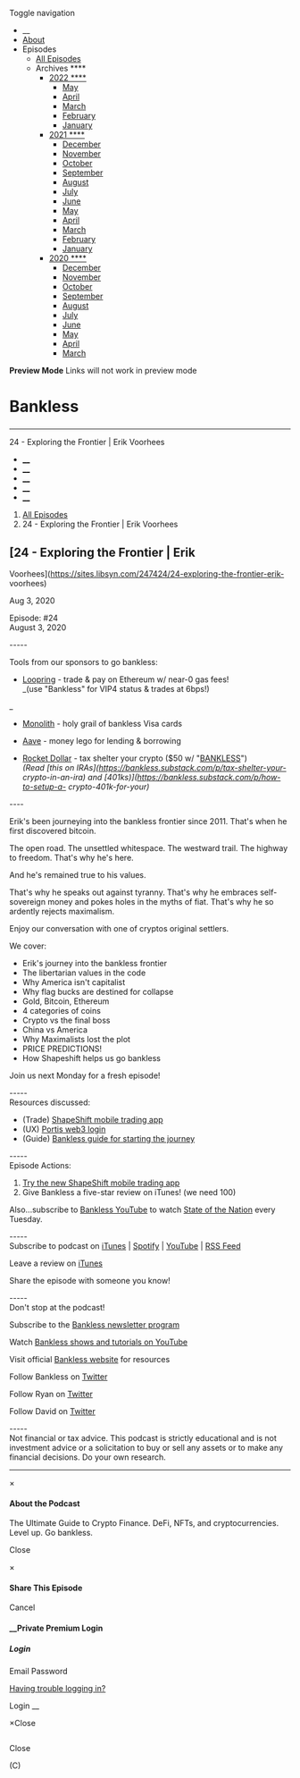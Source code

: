 Toggle navigation [](/247424 "Home Page")

  * __
  * [About]()
  * Episodes 
    * [All Episodes](/247424)
    * Archives ****
      * [2022 ****](/247424/2022)
        * [May](/247424/2022/05)
        * [April](/247424/2022/04)
        * [March](/247424/2022/03)
        * [February](/247424/2022/02)
        * [January](/247424/2022/01)
      * [2021 ****](/247424/2021)
        * [December](/247424/2021/12)
        * [November](/247424/2021/11)
        * [October](/247424/2021/10)
        * [September](/247424/2021/09)
        * [August](/247424/2021/08)
        * [July](/247424/2021/07)
        * [June](/247424/2021/06)
        * [May](/247424/2021/05)
        * [April](/247424/2021/04)
        * [March](/247424/2021/03)
        * [February](/247424/2021/02)
        * [January](/247424/2021/01)
      * [2020 ****](/247424/2020)
        * [December](/247424/2020/12)
        * [November](/247424/2020/11)
        * [October](/247424/2020/10)
        * [September](/247424/2020/09)
        * [August](/247424/2020/08)
        * [July](/247424/2020/07)
        * [June](/247424/2020/06)
        * [May](/247424/2020/05)
        * [April](/247424/2020/04)
        * [March](/247424/2020/03)

**Preview Mode** Links will not work in preview mode

# Bankless

###

* * *

24 - Exploring the Frontier | Erik Voorhees

  * [__](http://twitter.com/banklesshq "Visit Us on Twitter")
  * [__](mailto:ryan@mythos.capital "Email This Podcast")
  * [__](http://feeds.libsyn.com/247424/rss "Subscribe to RSS Feed")
  * [__](https://podcasts.apple.com/us/podcast/bankless/id1499409058?ls=1 "Listen on Apple Podcasts")
  * [__](https://open.spotify.com/show/41TNnXSv5ExcQSzEGLlGhy "Listen on Spotify")

  1. [All Episodes](/247424)
  2. 24 - Exploring the Frontier | Erik Voorhees

## [24 - Exploring the Frontier | Erik
Voorhees](https://sites.libsyn.com/247424/24-exploring-the-frontier-erik-
voorhees)

Aug 3, 2020

Episode: #24  
August 3, 2020

\-----

Tools from our sponsors to go bankless:

  * [Loopring](https://bankless.cc/loopring-VIP) \- trade & pay on Ethereum w/ near-0 gas fees!  
_(use "Bankless" for VIP4 status & trades at 6bps!)  
  
_

  * [Monolith](https://bankless.cc/3e2TG4E) \- holy grail of bankless Visa cards  
  

  * [Aave](https://bankless.cc/aave) \- money lego for lending & borrowing  
  

  * [Rocket Dollar](https://bankless.cc/2C57MVW) \- tax shelter your crypto ($50 w/ "[BANKLESS](https://bankless.cc/2C57MVW)")  
_(Read  [this on IRAs](https://bankless.substack.com/p/tax-shelter-your-
crypto-in-an-ira) and [401ks)](https://bankless.substack.com/p/how-to-setup-a-
crypto-401k-for-your)_

\----

Erik's been journeying into the bankless frontier since 2011. That's when he
first discovered bitcoin.

The open road. The unsettled whitespace. The westward trail. The highway to
freedom. That's why he's here.

And he's remained true to his values.

That's why he speaks out against tyranny. That's why he embraces self-
sovereign money and pokes holes in the myths of fiat. That's why he so
ardently rejects maximalism.

Enjoy our conversation with one of cryptos original settlers.

We cover:

  * Erik's journey into the bankless frontier
  * The libertarian values in the code
  * Why America isn't capitalist
  * Why flag bucks are destined for collapse
  * Gold, Bitcoin, Ethereum
  * 4 categories of coins
  * Crypto vs the final boss
  * China vs America
  * Why Maximalists lost the plot
  * PRICE PREDICTIONS!
  * How Shapeshift helps us go bankless

Join us next Monday for a fresh episode!

\-----  
Resources discussed:

  * (Trade) [ShapeShift mobile trading app](https://shapeshift.com/download)
  * (UX) [Portis web3 login](https://www.portis.io/)
  * (Guide) [Bankless guide for starting the journey](https://bankless.substack.com/p/-guide-1-starting-with-bankless)

\-----  
Episode Actions:

  1. [Try the new ShapeShift mobile trading app](https://shapeshift.com/download)
  2. Give Bankless a five-star review on iTunes! (we need 100)

Also...subscribe to [Bankless YouTube](https://www.youtube.com/c/bankless) to
watch [State of the
Nation](https://www.youtube.com/playlist?list=PLmkdAgtxf3ahHup7h1dxjs0SNwCSGdjVb)
every Tuesday.

\-----  
Subscribe to podcast on
[iTunes](https://podcasts.apple.com/us/podcast/bankless/id1499409058) |
[Spotify](https://open.spotify.com/show/41TNnXSv5ExcQSzEGLlGhy) |
[YouTube](https://www.youtube.com/c/bankless) | [RSS
Feed](http://podcast.banklesshq.com/)

Leave a review on
[iTunes](https://podcasts.apple.com/us/podcast/bankless/id1499409058)

Share the episode with someone you know!

\-----  
Don't stop at the podcast!

Subscribe to the [Bankless newsletter program](http://bankless.substack.com/)

Watch [Bankless shows and tutorials on
YouTube](https://www.youtube.com/c/bankless)

Visit official [Bankless website](http://banklesshq.com/) for resources

Follow Bankless on [Twitter](https://twitter.com/BanklessHQ)

Follow Ryan on [Twitter](https://twitter.com/ryansadams)

Follow David on [Twitter](https://twitter.com/TrustlessState)

\-----  
Not financial or tax advice. This podcast is strictly educational and is not
investment advice or a solicitation to buy or sell any assets or to make any
financial decisions.  Do your own research.

* * *

×

#### About the Podcast

The Ultimate Guide to Crypto Finance. DeFi, NFTs, and cryptocurrencies. Level
up. Go bankless.

Close

×

#### Share This Episode

Cancel

#### __Private Premium Login

##### Login

Email Password

[Having trouble logging in?](')

Login __

×Close

![]()

Close

(C)

